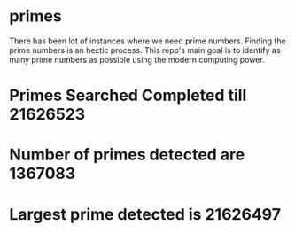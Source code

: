 # primes
There has been lot of instances where we need prime numbers. Finding the prime numbers is an hectic process. This repo's main goal is to identify as many prime numbers as possible using the modern computing power.

# Primes Searched Completed till 21626523
# Number of primes detected are 1367083
# Largest prime detected is 21626497
